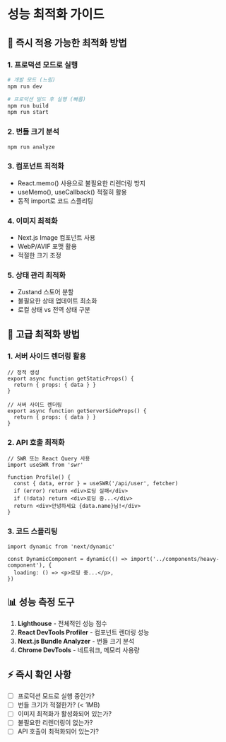 # 성능 최적화 가이드

## 🚀 즉시 적용 가능한 최적화 방법

### 1. 프로덕션 모드로 실행
```bash
# 개발 모드 (느림)
npm run dev

# 프로덕션 빌드 후 실행 (빠름)
npm run build
npm run start
```

### 2. 번들 크기 분석
```bash
npm run analyze
```

### 3. 컴포넌트 최적화
- React.memo() 사용으로 불필요한 리렌더링 방지
- useMemo(), useCallback() 적절히 활용
- 동적 import로 코드 스플리팅

### 4. 이미지 최적화
- Next.js Image 컴포넌트 사용
- WebP/AVIF 포맷 활용
- 적절한 크기 조정

### 5. 상태 관리 최적화
- Zustand 스토어 분할
- 불필요한 상태 업데이트 최소화
- 로컬 상태 vs 전역 상태 구분

## 🔧 고급 최적화 방법

### 1. 서버 사이드 렌더링 활용
```tsx
// 정적 생성
export async function getStaticProps() {
  return { props: { data } }
}

// 서버 사이드 렌더링
export async function getServerSideProps() {
  return { props: { data } }
}
```

### 2. API 호출 최적화
```tsx
// SWR 또는 React Query 사용
import useSWR from 'swr'

function Profile() {
  const { data, error } = useSWR('/api/user', fetcher)
  if (error) return <div>로딩 실패</div>
  if (!data) return <div>로딩 중...</div>
  return <div>안녕하세요 {data.name}님!</div>
}
```

### 3. 코드 스플리팅
```tsx
import dynamic from 'next/dynamic'

const DynamicComponent = dynamic(() => import('../components/heavy-component'), {
  loading: () => <p>로딩 중...</p>,
})
```

## 📊 성능 측정 도구

1. **Lighthouse** - 전체적인 성능 점수
2. **React DevTools Profiler** - 컴포넌트 렌더링 성능
3. **Next.js Bundle Analyzer** - 번들 크기 분석
4. **Chrome DevTools** - 네트워크, 메모리 사용량

## ⚡ 즉시 확인 사항

- [ ] 프로덕션 모드로 실행 중인가?
- [ ] 번들 크기가 적절한가? (< 1MB)
- [ ] 이미지 최적화가 활성화되어 있는가?
- [ ] 불필요한 리렌더링이 없는가?
- [ ] API 호출이 최적화되어 있는가? 